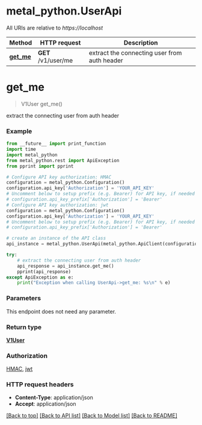 # metal_python.UserApi

All URIs are relative to *https://localhost*

Method | HTTP request | Description
------------- | ------------- | -------------
[**get_me**](UserApi.md#get_me) | **GET** /v1/user/me | extract the connecting user from auth header


# **get_me**
> V1User get_me()

extract the connecting user from auth header

### Example
```python
from __future__ import print_function
import time
import metal_python
from metal_python.rest import ApiException
from pprint import pprint

# Configure API key authorization: HMAC
configuration = metal_python.Configuration()
configuration.api_key['Authorization'] = 'YOUR_API_KEY'
# Uncomment below to setup prefix (e.g. Bearer) for API key, if needed
# configuration.api_key_prefix['Authorization'] = 'Bearer'
# Configure API key authorization: jwt
configuration = metal_python.Configuration()
configuration.api_key['Authorization'] = 'YOUR_API_KEY'
# Uncomment below to setup prefix (e.g. Bearer) for API key, if needed
# configuration.api_key_prefix['Authorization'] = 'Bearer'

# create an instance of the API class
api_instance = metal_python.UserApi(metal_python.ApiClient(configuration))

try:
    # extract the connecting user from auth header
    api_response = api_instance.get_me()
    pprint(api_response)
except ApiException as e:
    print("Exception when calling UserApi->get_me: %s\n" % e)
```

### Parameters
This endpoint does not need any parameter.

### Return type

[**V1User**](V1User.md)

### Authorization

[HMAC](../README.md#HMAC), [jwt](../README.md#jwt)

### HTTP request headers

 - **Content-Type**: application/json
 - **Accept**: application/json

[[Back to top]](#) [[Back to API list]](../README.md#documentation-for-api-endpoints) [[Back to Model list]](../README.md#documentation-for-models) [[Back to README]](../README.md)

